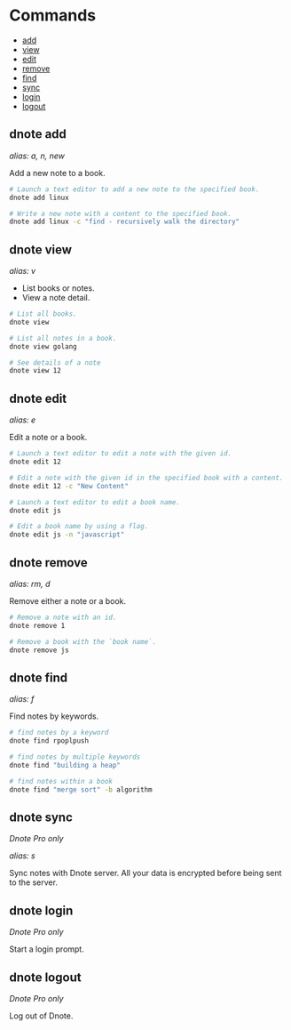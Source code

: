 # Commands

- [add](#dnote-add)
- [view](#dnote-view)
- [edit](#dnote-edit)
- [remove](#dnote-remove)
- [find](#dnote-find)
- [sync](#dnote-sync)
- [login](#dnote-login)
- [logout](#dnote-logout)

## dnote add

_alias: a, n, new_

Add a new note to a book.

```bash
# Launch a text editor to add a new note to the specified book.
dnote add linux

# Write a new note with a content to the specified book.
dnote add linux -c "find - recursively walk the directory"
```

## dnote view

_alias: v_

- List books or notes.
- View a note detail.

```bash
# List all books.
dnote view

# List all notes in a book.
dnote view golang

# See details of a note
dnote view 12
```

## dnote edit

_alias: e_

Edit a note or a book.

```bash
# Launch a text editor to edit a note with the given id.
dnote edit 12

# Edit a note with the given id in the specified book with a content.
dnote edit 12 -c "New Content"

# Launch a text editor to edit a book name.
dnote edit js

# Edit a book name by using a flag.
dnote edit js -n "javascript"
```

## dnote remove

_alias: rm, d_

Remove either a note or a book.

```bash
# Remove a note with an id.
dnote remove 1

# Remove a book with the `book name`.
dnote remove js
```

## dnote find

_alias: f_

Find notes by keywords.

```bash
# find notes by a keyword
dnote find rpoplpush

# find notes by multiple keywords
dnote find "building a heap"

# find notes within a book
dnote find "merge sort" -b algorithm
```

## dnote sync

_Dnote Pro only_

_alias: s_

Sync notes with Dnote server. All your data is encrypted before being sent to the server.

## dnote login

_Dnote Pro only_

Start a login prompt.

## dnote logout

_Dnote Pro only_

Log out of Dnote.
